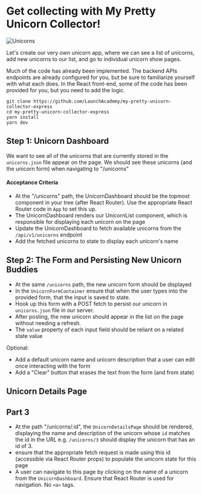 # Get collecting with My Pretty Unicorn Collector!

![Unicorns](https://cdn.dribbble.com/users/141427/screenshots/2072640/lu_dribble_1x.png)

Let's create our very own unicorn app, where we can see a list of unicorns, add new unicorns to our list, and go to individual unicorn show pages.

Much of the code has already been implemented. The backend APIs endpoints are already configured for you, but be sure to familiarize yourself with what each does. In the React front-end, some of the code has been provided for you, but you need to add the logic.

```
git clone https://github.com/LaunchAcademy/my-pretty-unicorn-collector-express
cd my-pretty-unicorn-collector-express
yarn install
yarn dev
```

## Step 1: Unicorn Dashboard 
We want to see all of the unicorns that are currently stored in the `unicorns.json` file appear on the page. We should see these unicorns (and the unicorn form) when navigating to "/unicorns"

#### Acceptance Criteria 
- At the "/unicorns" path, the UnicornDashboard should be the topmost component in your tree (after React Router). Use the appropriate React Router code in `App` to set this up.
- The UnicornDashboard renders our UnicornList component, which is responsible for displaying each unicorn on the page
- Update the UnicornDashboard to fetch available unicorns from the `/api/v1/unicorns` endpoint
- Add the fetched unicorns to state to display each unicorn's name

## Step 2: The Form and Persisting New Unicorn Buddies

- At the same `/unicorns` path, the new unicorn form should be displayed
- In the `UnicornFormContainer` ensure that when the user types into the provided form, that the input is saved to state.
- Hook up this form with a POST fetch to persist our unicorn in `unicorns.json` file in our server.
- After posting, the new unicorn should appear in the list on the page without needing a refresh.
- The `value` property of each input field should be reliant on a related state value

Optional: 
- Add a default unicorn name and unicorn description that a user can edit once interacting with the form
- Add a "Clear" button that erases the text from the form (and from state)

## Unicorn Details Page

## Part 3

- At the path "/unicorns/:id", the `UnicornDetailsPage` should be rendered, displaying the name and description of the unicorn whose `id` matches the id in the URL e.g. `/unicorns/3` should display the unicorn that has an id of 3.
- ensure that the appropriate fetch request is made using this id (accessible via React Router props) to populate the unicorn state for this page
- A user can navigate to this page by clicking on the name of a unicorn from the `UnicornDashboard`. Ensure that React Router is used for navigation. No `<a>` tags.
